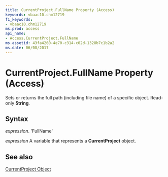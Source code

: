 ```yaml
---
title: CurrentProject.FullName Property (Access)
keywords: vbaac10.chm12719
f1_keywords:
- vbaac10.chm12719
ms.prod: access
api_name:
- Access.CurrentProject.FullName
ms.assetid: 43fa4260-4e70-c314-c02d-1328b7c1b2a2
ms.date: 06/08/2017
---
```



# CurrentProject.FullName Property (Access)

Sets or returns the full path (including file name) of a specific object. Read-only  **String**.


## Syntax

 _expression_. 'FullName'

 _expression_ A variable that represents a **CurrentProject** object.


## See also


[CurrentProject Object](Access.CurrentProject.md)

